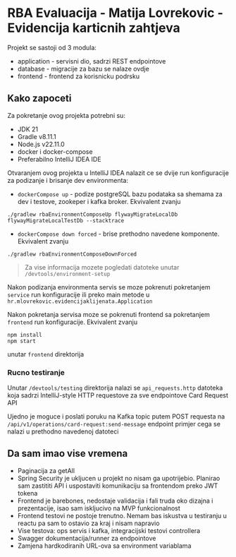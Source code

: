 # RBA Evaluacija - Matija Lovrekovic - Evidencija karticnih zahtjeva

Projekt se sastoji od 3 modula:
- application - servisni dio, sadrzi REST endpointove
- database - migracije za bazu se nalaze ovdje
- frontend - frontend za korisnicku podrsku

## Kako zapoceti
Za pokretanje ovog projekta potrebni su:
- JDK 21
- Gradle v8.11.1
- Node.js v22.11.0
- docker i docker-compose
- Preferabilno IntelliJ IDEA IDE

Otvaranjem ovog projekta u IntelliJ IDEA nalazit ce se dvije run konfiguracije za podizanje i brisanje dev environmenta:
 - `dockerCompose up` - podize postgreSQL bazu podataka sa shemama za dev i testove, zookeper i kafka broker. Ekvivalent zvanju  
```
./gradlew rbaEnvironmentComposeUp flywayMigrateLocalDb flywayMigrateLocalTestDb --stacktrace
```
 - `dockerCompose down forced` - brise prethodno navedene komponente. Ekvivalent zvanju
```
./gradlew rbaEnvironmentComposeDownForced
```

> Za vise informacija mozete pogledati datoteke unutar `/devtools/environment-setup`

Nakon podizanja environmenta servis se moze pokrenuti pokretanjem `service` run konfiguracije ili
preko main metode u `hr.mlovrekovic.evidencijaklijenata.Application`

Nakon pokretanja servisa moze se pokrenuti frontend sa pokretanjem `frontend` run konfiguracije. Ekvivalent zvanju
```
npm install
npm start
```
unutar `frontend` direktorija

### Rucno testiranje

Unutar `/devtools/testing` direktorija nalazi se `api_requests.http` datoteka koja sadrzi IntelliJ-style HTTP requestove
za sve endpointove Card Request API

Ujedno je moguce i poslati poruku na Kafka topic putem POST requesta
na `/api/v1/operations/card-request:send-message` endpoint primjer cega se nalazi u prethodno navedenoj datoteci

## Da sam imao vise vremena
* Paginacija za getAll
* Spring Security je ukljucen u projekt no nisam ga upotrijebio. Planirao sam zastititi API i uspostaviti komunikaciju sa frontendom preko JWT tokena
* Frontend je barebones, nedostaje validacija i fali truda oko dizajna i prezentacije, isao sam iskljucivo na MVP funkcionalnost
* Frontend testovi ne postoje trenutno. Nemam bas iskustva u testiranju u reactu pa sam to ostavio za kraj i nisam napravio
* Vise testova: ops servis i kafka, integracijski testovi controllera
* Swagger dokumentacija/runner za endpointove
* Zamjena hardkodiranih URL-ova sa environment variablama